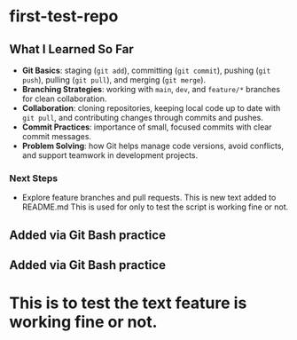 # first-test-repo

## What I Learned So Far

- **Git Basics**: staging (`git add`), committing (`git commit`), pushing (`git push`), pulling (`git pull`), and merging (`git merge`).
- **Branching Strategies**: working with `main`, `dev`, and `feature/*` branches for clean collaboration.
- **Collaboration**: cloning repositories, keeping local code up to date with `git pull`, and contributing changes through commits and pushes.
- **Commit Practices**: importance of small, focused commits with clear commit messages.
- **Problem Solving**: how Git helps manage code versions, avoid conflicts, and support teamwork in development projects.

### Next Steps
- Explore feature branches and pull requests.
This is new text added to README.md
This is used for only to test the script is working fine or not.
## Added via Git Bash practice
## Added via Git Bash practice
# This is to test the text feature is working fine or not.
